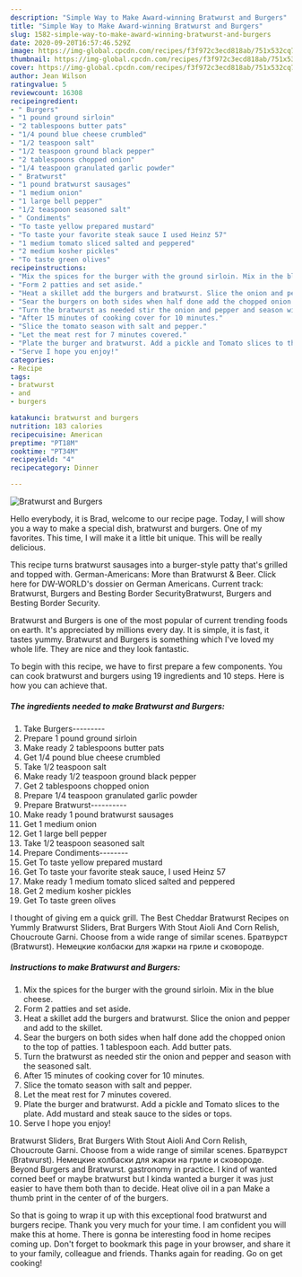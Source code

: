 ```yaml
---
description: "Simple Way to Make Award-winning Bratwurst and Burgers"
title: "Simple Way to Make Award-winning Bratwurst and Burgers"
slug: 1582-simple-way-to-make-award-winning-bratwurst-and-burgers
date: 2020-09-20T16:57:46.529Z
image: https://img-global.cpcdn.com/recipes/f3f972c3ecd818ab/751x532cq70/bratwurst-and-burgers-recipe-main-photo.jpg
thumbnail: https://img-global.cpcdn.com/recipes/f3f972c3ecd818ab/751x532cq70/bratwurst-and-burgers-recipe-main-photo.jpg
cover: https://img-global.cpcdn.com/recipes/f3f972c3ecd818ab/751x532cq70/bratwurst-and-burgers-recipe-main-photo.jpg
author: Jean Wilson
ratingvalue: 5
reviewcount: 16308
recipeingredient:
- " Burgers"
- "1 pound ground sirloin"
- "2 tablespoons butter pats"
- "1/4 pound blue cheese crumbled"
- "1/2 teaspoon salt"
- "1/2 teaspoon ground black pepper"
- "2 tablespoons chopped onion"
- "1/4 teaspoon granulated garlic powder"
- " Bratwurst"
- "1 pound bratwurst sausages"
- "1 medium onion"
- "1 large bell pepper"
- "1/2 teaspoon seasoned salt"
- " Condiments"
- "To taste yellow prepared mustard"
- "To taste your favorite steak sauce I used Heinz 57"
- "1 medium tomato sliced salted and peppered"
- "2 medium kosher pickles"
- "To taste green olives"
recipeinstructions:
- "Mix the spices for the burger with the ground sirloin. Mix in the blue cheese."
- "Form 2 patties and set aside."
- "Heat a skillet add the burgers and bratwurst. Slice the onion and pepper and add to the skillet."
- "Sear the burgers on both sides when half done add the chopped onion to the top of patties. 1 tablespoon each. Add butter pats."
- "Turn the bratwurst as needed stir the onion and pepper and season with the seasoned salt."
- "After 15 minutes of cooking cover for 10 minutes."
- "Slice the tomato season with salt and pepper."
- "Let the meat rest for 7 minutes covered."
- "Plate the burger and bratwurst. Add a pickle and Tomato slices to the plate. Add mustard and steak sauce to the sides or tops."
- "Serve I hope you enjoy!"
categories:
- Recipe
tags:
- bratwurst
- and
- burgers

katakunci: bratwurst and burgers 
nutrition: 183 calories
recipecuisine: American
preptime: "PT18M"
cooktime: "PT34M"
recipeyield: "4"
recipecategory: Dinner

---
```



![Bratwurst and Burgers](https://img-global.cpcdn.com/recipes/f3f972c3ecd818ab/751x532cq70/bratwurst-and-burgers-recipe-main-photo.jpg)

Hello everybody, it is Brad, welcome to our recipe page. Today, I will show you a way to make a special dish, bratwurst and burgers. One of my favorites. This time, I will make it a little bit unique. This will be really delicious.

This recipe turns bratwurst sausages into a burger-style patty that&#39;s grilled and topped with. German-Americans: More than Bratwurst &amp; Beer. Click here for DW-WORLD&#39;s dossier on German Americans. Current track: Bratwurst, Burgers and Besting Border SecurityBratwurst, Burgers and Besting Border Security.

Bratwurst and Burgers is one of the most popular of current trending foods on earth. It's appreciated by millions every day. It is simple, it is fast, it tastes yummy. Bratwurst and Burgers is something which I've loved my whole life. They are nice and they look fantastic.


To begin with this recipe, we have to first prepare a few components. You can cook bratwurst and burgers using 19 ingredients and 10 steps. Here is how you can achieve that.

<!--inarticleads1-->

##### The ingredients needed to make Bratwurst and Burgers:

1. Take  Burgers---------
1. Prepare 1 pound ground sirloin
1. Make ready 2 tablespoons butter pats
1. Get 1/4 pound blue cheese crumbled
1. Take 1/2 teaspoon salt
1. Make ready 1/2 teaspoon ground black pepper
1. Get 2 tablespoons chopped onion
1. Prepare 1/4 teaspoon granulated garlic powder
1. Prepare  Bratwurst----------
1. Make ready 1 pound bratwurst sausages
1. Get 1 medium onion
1. Get 1 large bell pepper
1. Take 1/2 teaspoon seasoned salt
1. Prepare  Condiments--------
1. Get To taste yellow prepared mustard
1. Get To taste your favorite steak sauce, I used Heinz 57
1. Make ready 1 medium tomato sliced salted and peppered
1. Get 2 medium kosher pickles
1. Get To taste green olives


I thought of giving em a quick grill. The Best Cheddar Bratwurst Recipes on Yummly Bratwurst Sliders, Brat Burgers With Stout Aioli And Corn Relish, Choucroute Garni. Choose from a wide range of similar scenes. Братвурст (Bratwurst). Немецкие колбаски для жарки на гриле и сковороде. 

<!--inarticleads2-->

##### Instructions to make Bratwurst and Burgers:

1. Mix the spices for the burger with the ground sirloin. Mix in the blue cheese.
1. Form 2 patties and set aside.
1. Heat a skillet add the burgers and bratwurst. Slice the onion and pepper and add to the skillet.
1. Sear the burgers on both sides when half done add the chopped onion to the top of patties. 1 tablespoon each. Add butter pats.
1. Turn the bratwurst as needed stir the onion and pepper and season with the seasoned salt.
1. After 15 minutes of cooking cover for 10 minutes.
1. Slice the tomato season with salt and pepper.
1. Let the meat rest for 7 minutes covered.
1. Plate the burger and bratwurst. Add a pickle and Tomato slices to the plate. Add mustard and steak sauce to the sides or tops.
1. Serve I hope you enjoy!


Bratwurst Sliders, Brat Burgers With Stout Aioli And Corn Relish, Choucroute Garni. Choose from a wide range of similar scenes. Братвурст (Bratwurst). Немецкие колбаски для жарки на гриле и сковороде. Beyond Burgers and Bratwurst. gastronomy in practice. I kind of wanted corned beef or maybe bratwurst but I kinda wanted a burger it was just easier to have them both than to decide. Heat olive oil in a pan Make a thumb print in the center of of the burgers. 

So that is going to wrap it up with this exceptional food bratwurst and burgers recipe. Thank you very much for your time. I am confident you will make this at home. There is gonna be interesting food in home recipes coming up. Don't forget to bookmark this page in your browser, and share it to your family, colleague and friends. Thanks again for reading. Go on get cooking!
